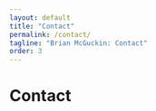 ```yaml
---
layout: default
title: "Contact"
permalink: /contact/
tagline: "Brian McGuckin: Contact"
order: 3
---
```

<head>
<h1>Contact</h1>
<link rel="stylesheet" href="https://use.fontawesome.com/releases/v5.4.2/css/all.css">
</head>

<body>
<a href="https://github.com/brianmcguckin">
  <i class="fab fa-github fa-5x; color:black"></i>
</a>

<a href="https://www.linkedin.com/in/bmcguckin/">
  <i class="fab fa-linkedin" fa-5x; color:#0077B5"></i>
</a>

<a href="https://angel.co/brianmcguckin">
  <i class="fab fa-angellist" fa-5x; color:black"></i>
</a>

<a href="mailto:bmcguckin87@gmail.com">
  <i class="fas fa-envelope fa-5x; color:#dd4b39"></i>
</a>
</body>
